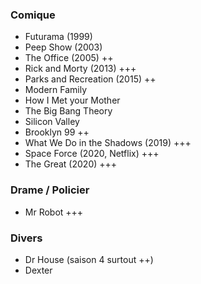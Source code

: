 ### Comique

* Futurama (1999)
* Peep Show (2003)
* The Office (2005) ++
* Rick and Morty (2013) +++
* Parks and Recreation (2015) ++
* Modern Family
* How I Met your Mother
* The Big Bang Theory
* Silicon Valley
* Brooklyn 99 ++
* What We Do in the Shadows (2019) +++
* Space Force (2020, Netflix) +++
* The Great (2020) +++


### Drame / Policier

* Mr Robot +++


### Divers

* Dr House (saison 4 surtout ++)
* Dexter
